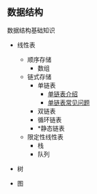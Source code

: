 ## 数据结构 
    
数据结构基础知识  
* 线性表
    * 顺序存储
        * 数组
    * 链式存储
        * 单链表
            * [单链表介绍](./doc/DataStructure/SingleLinkedlist(chainList).md)
            * [单链表常见问题](./doc/DataStructure/SingleLinkedList2.md)
        * 双链表
        * 循环链表
        * *静态链表
    * 限定性线性表
        * 栈
        * 队列

* 树
* 图